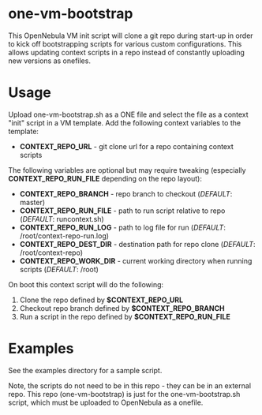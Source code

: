 # one-vm-bootstrap

This OpenNebula VM init script will clone a git repo during start-up in order
to kick off bootstrapping scripts for various custom configurations. This
allows updating context scripts in a repo instead of constantly uploading new
versions as onefiles.

# Usage

Upload one-vm-bootstrap.sh as a ONE file and select the file as a
context "init" script in a VM template. Add the following context variables to
the template:

- **CONTEXT_REPO_URL** - git clone url for a repo containing context scripts

The following variables are optional but may require tweaking (especially
**CONTEXT_REPO_RUN_FILE** depending on the repo layout):

- **CONTEXT_REPO_BRANCH** - repo branch to checkout (*DEFAULT*: master)
- **CONTEXT_REPO_RUN_FILE** - path to run script relative to repo (*DEFAULT*: runcontext.sh)
- **CONTEXT_REPO_RUN_LOG** - path to log file for run (*DEFAULT*: /root/context-repo-run.log)
- **CONTEXT_REPO_DEST_DIR** - destination path for repo clone (*DEFAULT*: /root/context-repo)
- **CONTEXT_REPO_WORK_DIR** - current working directory when running scripts (*DEFAULT*: /root)

On boot this context script will do the following:

1. Clone the repo defined by **$CONTEXT_REPO_URL**
2. Checkout repo branch defined by **$CONTEXT_REPO_BRANCH**
3. Run a script in the repo defined by **$CONTEXT_REPO_RUN_FILE**

# Examples

See the examples directory for a sample script.

Note, the scripts do not need to be in this repo - they can be in an external
repo. This repo (one-vm-bootstrap) is just for the one-vm-bootstrap.sh
script, which must be uploaded to OpenNebula as a onefile.
